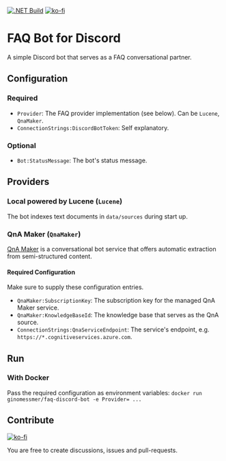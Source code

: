 [![.NET Build](https://github.com/ginomessmer/faq-discord-bot/actions/workflows/dotnet.yml/badge.svg)](https://github.com/ginomessmer/faq-discord-bot/actions/workflows/dotnet.yml)
[![ko-fi](https://img.shields.io/badge/%E2%98%95-buy%20me%20a%20coffee-orange)](https://ko-fi.com/P5P72WHKK)

# FAQ Bot for Discord
A simple Discord bot that serves as a FAQ conversational partner.

## Configuration
### Required
- `Provider`: The FAQ provider implementation (see below). Can be `Lucene`, `QnaMaker`.
- `ConnectionStrings:DiscordBotToken`: Self explanatory.

### Optional
- `Bot:StatusMessage`: The bot's status message.

## Providers
### Local powered by Lucene (`Lucene`)
The bot indexes text documents in `data/sources` during start up. 

### QnA Maker (`QnaMaker`)
[QnA Maker](https://www.qnamaker.ai/) is a conversational bot service that offers automatic extraction from semi-structured content.
#### Required Configuration
Make sure to supply these configuration entries.
- `QnaMaker:SubscriptionKey`: The subscription key for the managed QnA Maker service.
- `QnaMaker:KnowledgeBaseId`: The knowledge base that serves as the QnA source.
- `ConnectionStrings:QnaServiceEndpoint`: The service's endpoint, e.g. `https://*.cognitiveservices.azure.com`.

## Run
### With Docker
Pass the required configuration as environment variables: `docker run ginomessmer/faq-discord-bot -e Provider= ...`

## Contribute
[![ko-fi](https://ko-fi.com/img/githubbutton_sm.svg)](https://ko-fi.com/P5P72WHKK)

You are free to create discussions, issues and pull-requests. 